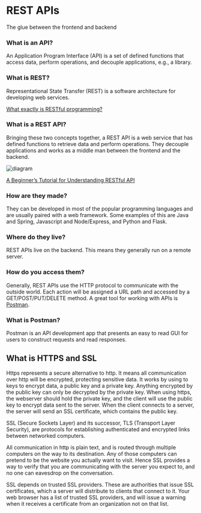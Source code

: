 # REST APIs
The glue between the frontend and backend


### What is an API?
An Application Program Interface (API) is a set of defined functions that access data, perform operations, and decouple applications, e.g., a library. 

### What is REST?
Representational State Transfer (REST) is a software architecture for developing web services.

[What exactly is RESTful programming?](https://stackoverflow.com/questions/671118/what-exactly-is-restful-programming)

### What is a REST API?
Bringing these two concepts together, a REST API is a web service that has defined functions to retrieve data and perform operations. They decouple applications and works as a middle man between the frontend and the backend. 

![diagram](https://d1xple9gxb4tux.cloudfront.net/assets/images/article_images/c434d8fccf80bd57ef848ae24a9825ffd3322be7.png?1553504289)

[A Beginner’s Tutorial for Understanding RESTful API](https://mlsdev.com/blog/81-a-beginner-s-tutorial-for-understanding-restful-api)

### How are they made?
They can be developed in most of the popular programming languages and are usually paired with a web framework. Some examples of this are Java and Spring, Javascript and Node/Express, and Python and Flask.    

### Where do they live?
REST APIs live on the backend. This means they generally run on a remote server. 

### How do you access them?
Generally, REST APIs use the HTTP protocol to communicate with the outside world. Each action will be assigned a URL path and accessed by a GET/POST/PUT/DELETE method. A great tool for working with APIs is [Postman](https://www.getpostman.com/downloads/).

### What is Postman?
Postman is an API development app that presents an easy to read GUI for users to construct requests and read responses. 

## What is HTTPS and SSL
Https represents a secure alternative to http. It means all communication over http will be encrypted, protecting sensitive data. It works by using to keys to encrypt data, a public key and a private key. Anything encrypted by the public key can only be decrypted by the private key. When using https, the webserver should hold the private key, and the client will use the public key to encrypt data sent to the server.
When the client connects to a server, the server will send an SSL certificate, which contains the public key.

SSL (Secure Sockets Layer) and its successor, TLS (Transport Layer Security), are protocols for establishing authenticated and encrypted links between networked computers.

All communication in http is plain text, and is routed through multiple computers on the way to its destination. Any of those computers can pretend to be the website you actually want to visit. Hence SSL provides a way to verify that you are communicating
with the server you expect to, and no one can eavesdrop on the conversation.

SSL depends on trusted SSL providers. These are authorities that issue SSL certificates, which a server will distribute to clients that connect to it. Your web browser has a list of trusted SSL providers, and will issue a warning when it receives a certificate
from an organization not on that list.